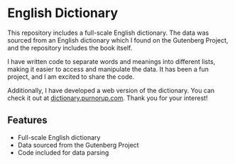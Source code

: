 # English Dictionary

This repository includes a full-scale English dictionary. The data was sourced from an English dictionary which I found on the Gutenberg Project, and the repository includes the book itself. 

I have written code to separate words and meanings into different lists, making it easier to access and manipulate the data. It has been a fun project, and I am excited to share the code.

Additionally, I have developed a web version of the dictionary. You can check it out at [dictionary.purnorup.com](https://dictionary.purnorup.com). Thank you for your interest!

## Features
- Full-scale English dictionary
- Data sourced from the Gutenberg Project
- Code included for data parsing
